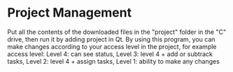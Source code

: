 # Project Management
Put all the contents of the downloaded files in the "project" folder in the "C" drive, then run it by adding project in Qt.
By using this program, you can make changes according to your access level in the project, for example access level:
Level 4: can see status, 
Level 3: level 4 + add or subtrack tasks, 
Level 2: level 4 + assign tasks, 
Level 1: ability to make any changes
